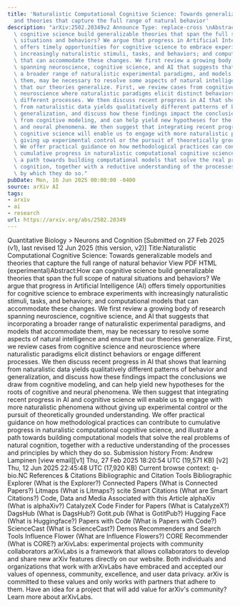 ```yaml
---
title: 'Naturalistic Computational Cognitive Science: Towards generalizable models
  and theories that capture the full range of natural behavior'
description: "arXiv:2502.20349v2 Announce Type: replace-cross \nAbstract: How can\
  \ cognitive science build generalizable theories that span the full scope of natural\
  \ situations and behaviors? We argue that progress in Artificial Intelligence (AI)\
  \ offers timely opportunities for cognitive science to embrace experiments with\
  \ increasingly naturalistic stimuli, tasks, and behaviors; and computational models\
  \ that can accommodate these changes. We first review a growing body of research\
  \ spanning neuroscience, cognitive science, and AI that suggests that incorporating\
  \ a broader range of naturalistic experimental paradigms, and models that accommodate\
  \ them, may be necessary to resolve some aspects of natural intelligence and ensure\
  \ that our theories generalize. First, we review cases from cognitive science and\
  \ neuroscience where naturalistic paradigms elicit distinct behaviors or engage\
  \ different processes. We then discuss recent progress in AI that shows that learning\
  \ from naturalistic data yields qualitatively different patterns of behavior and\
  \ generalization, and discuss how these findings impact the conclusions we draw\
  \ from cognitive modeling, and can help yield new hypotheses for the roots of cognitive\
  \ and neural phenomena. We then suggest that integrating recent progress in AI and\
  \ cognitive science will enable us to engage with more naturalistic phenomena without\
  \ giving up experimental control or the pursuit of theoretically grounded understanding.\
  \ We offer practical guidance on how methodological practices can contribute to\
  \ cumulative progress in naturalistic computational cognitive science, and illustrate\
  \ a path towards building computational models that solve the real problems of natural\
  \ cognition, together with a reductive understanding of the processes and principles\
  \ by which they do so."
pubDate: Mon, 16 Jun 2025 00:00:00 -0400
source: arXiv AI
tags:
- arxiv
- ai
- research
url: https://arxiv.org/abs/2502.20349
---
```


Quantitative Biology > Neurons and Cognition
[Submitted on 27 Feb 2025 (v1), last revised 12 Jun 2025 (this version, v2)]
Title:Naturalistic Computational Cognitive Science: Towards generalizable models and theories that capture the full range of natural behavior
View PDF HTML (experimental)Abstract:How can cognitive science build generalizable theories that span the full scope of natural situations and behaviors? We argue that progress in Artificial Intelligence (AI) offers timely opportunities for cognitive science to embrace experiments with increasingly naturalistic stimuli, tasks, and behaviors; and computational models that can accommodate these changes. We first review a growing body of research spanning neuroscience, cognitive science, and AI that suggests that incorporating a broader range of naturalistic experimental paradigms, and models that accommodate them, may be necessary to resolve some aspects of natural intelligence and ensure that our theories generalize. First, we review cases from cognitive science and neuroscience where naturalistic paradigms elicit distinct behaviors or engage different processes. We then discuss recent progress in AI that shows that learning from naturalistic data yields qualitatively different patterns of behavior and generalization, and discuss how these findings impact the conclusions we draw from cognitive modeling, and can help yield new hypotheses for the roots of cognitive and neural phenomena. We then suggest that integrating recent progress in AI and cognitive science will enable us to engage with more naturalistic phenomena without giving up experimental control or the pursuit of theoretically grounded understanding. We offer practical guidance on how methodological practices can contribute to cumulative progress in naturalistic computational cognitive science, and illustrate a path towards building computational models that solve the real problems of natural cognition, together with a reductive understanding of the processes and principles by which they do so.
Submission history
From: Andrew Lampinen [view email][v1] Thu, 27 Feb 2025 18:20:54 UTC (19,571 KB)
[v2] Thu, 12 Jun 2025 22:45:48 UTC (17,920 KB)
Current browse context:
q-bio.NC
References & Citations
Bibliographic and Citation Tools
Bibliographic Explorer (What is the Explorer?)
Connected Papers (What is Connected Papers?)
Litmaps (What is Litmaps?)
scite Smart Citations (What are Smart Citations?)
Code, Data and Media Associated with this Article
alphaXiv (What is alphaXiv?)
CatalyzeX Code Finder for Papers (What is CatalyzeX?)
DagsHub (What is DagsHub?)
Gotit.pub (What is GotitPub?)
Hugging Face (What is Huggingface?)
Papers with Code (What is Papers with Code?)
ScienceCast (What is ScienceCast?)
Demos
Recommenders and Search Tools
Influence Flower (What are Influence Flowers?)
CORE Recommender (What is CORE?)
arXivLabs: experimental projects with community collaborators
arXivLabs is a framework that allows collaborators to develop and share new arXiv features directly on our website.
Both individuals and organizations that work with arXivLabs have embraced and accepted our values of openness, community, excellence, and user data privacy. arXiv is committed to these values and only works with partners that adhere to them.
Have an idea for a project that will add value for arXiv's community? Learn more about arXivLabs.